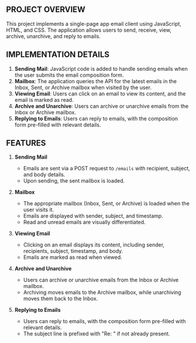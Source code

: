 ## PROJECT OVERVIEW
This project implements a single-page app email client using JavaScript, HTML, and CSS. The application allows users to send, receive, view, archive, unarchive, and reply to emails.

## IMPLEMENTATION DETAILS
1. **Sending Mail**: JavaScript code is added to handle sending emails when the user submits the email composition form.
2. **Mailbox**: The application queries the API for the latest emails in the Inbox, Sent, or Archive mailbox when visited by the user.
3. **Viewing Email**: Users can click on an email to view its content, and the email is marked as read.
4. **Archive and Unarchive**: Users can archive or unarchive emails from the Inbox or Archive mailbox.
5. **Replying to Emails**: Users can reply to emails, with the composition form pre-filled with relevant details.

## FEATURES

1. **Sending Mail**
   - Emails are sent via a POST request to `/emails` with recipient, subject, and body details.
   - Upon sending, the sent mailbox is loaded.

2. **Mailbox**
   - The appropriate mailbox (Inbox, Sent, or Archive) is loaded when the user visits it.
   - Emails are displayed with sender, subject, and timestamp.
   - Read and unread emails are visually differentiated.

3. **Viewing Email**
   - Clicking on an email displays its content, including sender, recipients, subject, timestamp, and body.
   - Emails are marked as read when viewed.

4. **Archive and Unarchive**
   - Users can archive or unarchive emails from the Inbox or Archive mailbox.
   - Archiving moves emails to the Archive mailbox, while unarchiving moves them back to the Inbox.

5. **Replying to Emails**
   - Users can reply to emails, with the composition form pre-filled with relevant details.
   - The subject line is prefixed with "Re: " if not already present.

